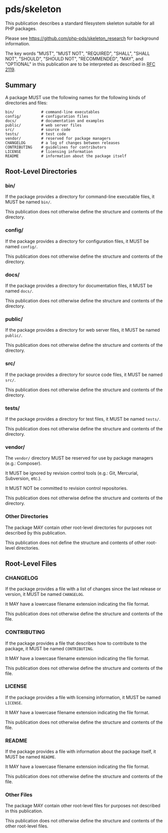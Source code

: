 # pds/skeleton

This publication describes a standard filesystem skeleton suitable for all PHP
packages.

Please see <https://github.com/php-pds/skeleton_research> for background information.

The key words "MUST", "MUST NOT", "REQUIRED", "SHALL", "SHALL NOT", "SHOULD",
"SHOULD NOT", "RECOMMENDED", "MAY", and "OPTIONAL" in this publication are to be
interpreted as described in [RFC 2119](http://tools.ietf.org/html/rfc2119).

## Summary

A package MUST use the following names for the following kinds of directories
and files:

```
bin/            # command-line executables
config/         # configuration files
docs/           # documentation and examples
public/         # web server files
src/            # source code
tests/          # test code
vendor/         # reserved for package managers
CHANGELOG       # a log of changes between releases
CONTRIBUTING    # guidelines for contributors
LICENSE         # licensing information
README          # information about the package itself
```

## Root-Level Directories

### bin/

If the package provides a directory for command-line executable files, it MUST
be named `bin/`.

This publication does not otherwise define the structure and contents of the
directory.

### config/

If the package provides a directory for configuration files, it MUST be named
`config/`.

This publication does not otherwise define the structure and contents of the
directory.

### docs/

If the package provides a directory for documentation files, it MUST be named
`docs/`.

This publication does not otherwise define the structure and contents of the
directory.

### public/

If the package provides a directory for web server files, it MUST be named
`public/`.

This publication does not otherwise define the structure and contents of the
directory.

### src/

If the package provides a directory for source code files, it MUST be named
`src/`.

This publication does not otherwise define the structure and contents of the
directory.

### tests/

If the package provides a directory for test files, it MUST be named `tests/`.

This publication does not otherwise define the structure and contents of the
directory.

### vendor/

The `vendor/` directory MUST be reserved for use by package managers (e.g.:
Composer).

It MUST be ignored by revision control tools (e.g.: Git, Mercurial, Subversion,
etc.).

It MUST NOT be committed to revision control repositories.

This publication does not otherwise define the structure and contents of the
directory.

### Other Directories

The package MAY contain other root-level directories for purposes not described
by this publication.

This publication does not define the structure and contents of other root-level
directories.

## Root-Level Files

### CHANGELOG

If the package provides a file with a list of changes since the last release or
version, it MUST be named `CHANGELOG`.

It MAY have a lowercase filename extension indicating the file format.

This publication does not otherwise define the structure and contents of the
file.

### CONTRIBUTING

If the package provides a file that describes how to contribute to the package,
it MUST be named `CONTRIBUTING`.

It MAY have a lowercase filename extension indicating the file format.

This publication does not otherwise define the structure and contents of the
file.

### LICENSE

If the package provides a file with licensing information, it MUST be named
`LICENSE`.

It MAY have a lowercase filename extension indicating the file format.

This publication does not otherwise define the structure and contents of the
file.

### README

If the package provides a file with information about the package itself, it
MUST be named `README`.

It MAY have a lowercase filename extension indicating the file format.

This publication does not otherwise define the structure and contents of the
file.

### Other Files

The package MAY contain other root-level files for purposes not described in
this publication.

This publication does not otherwise define the structure and contents of the
other root-level files.

